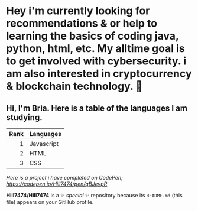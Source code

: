# Hey i'm currently looking for recommendations & or help to learning the basics of coding java, python, html, etc. My alltime goal is to get involved with cybersecurity. i am also interested in cryptocurrency & blockchain technology. 👋


## Hi, I'm Bria. Here is a table of the languages I am studying.
| Rank | Languages |
|-----:|-----------|
|     1| Javascript|
|     2| HTML    |
|     3| CSS       |

<em> Here is a project i have completed on CodePen; 
https://codepen.io/Hill7474/pen/qBJeypR </em>

**Hill7474/Hill7474** is a ✨ _special_ ✨ repository because its `README.md` (this file) appears on your GitHub profile.

